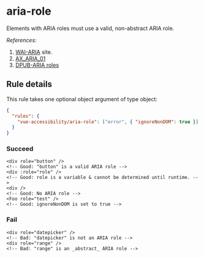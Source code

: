 # aria-role

Elements with ARIA roles must use a valid, non-abstract ARIA role.

_References:_

1. [WAI-ARIA](https://www.w3.org/TR/wai-aria/#role_definitions) site.
2. [AX_ARIA_01](https://github.com/GoogleChrome/accessibility-developer-tools/wiki/Audit-Rules#ax_aria_01)
3. [DPUB-ARIA roles](https://www.w3.org/TR/dpub-aria-1.0/)

## Rule details

This rule takes one optional object argument of type object:

```json
{
  "rules": {
    "vue-accessibility/aria-role": ["error", { "ignoreNonDOM": true }]
  }
}
```

### Succeed

```vue
<div role="button" />
<!-- Good: "button" is a valid ARIA role -->
<div :role="role" />
<!-- Good: role is a variable & cannot be determined until runtime. -->
<div />
<!-- Good: No ARIA role -->
<Foo role="test" />
<!-- Good: ignoreNonDOM is set to true -->
```

### Fail

```vue
<div role="datepicker" />
<!-- Bad: "datepicker" is not an ARIA role -->
<div role="range" />
<!-- Bad: "range" is an _abstract_ ARIA role -->
```
